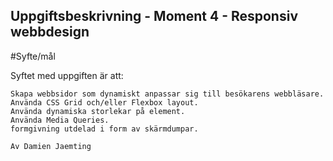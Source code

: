 ## Uppgiftsbeskrivning - Moment 4 - Responsiv webbdesign

#Syfte/mål

Syftet med uppgiften är att:

    Skapa webbsidor som dynamiskt anpassar sig till besökarens webbläsare.
    Använda CSS Grid och/eller Flexbox layout.
    Använda dynamiska storlekar på element.
    Använda Media Queries.
    formgivning utdelad i form av skärmdumpar. 

    Av Damien Jaemting
